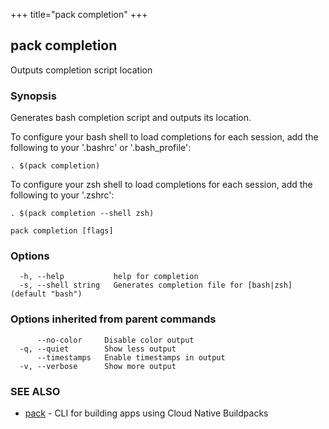 +++
title="pack completion"
+++
## pack completion

Outputs completion script location

### Synopsis

Generates bash completion script and outputs its location.

To configure your bash shell to load completions for each session, add the following to your '.bashrc' or '.bash_profile':

	. $(pack completion)

To configure your zsh shell to load completions for each session, add the following to your '.zshrc':

	. $(pack completion --shell zsh)
  
	

```
pack completion [flags]
```

### Options

```
  -h, --help           help for completion
  -s, --shell string   Generates completion file for [bash|zsh] (default "bash")
```

### Options inherited from parent commands

```
      --no-color     Disable color output
  -q, --quiet        Show less output
      --timestamps   Enable timestamps in output
  -v, --verbose      Show more output
```

### SEE ALSO

* [pack](/docs/reference/pack/pack/)	 - CLI for building apps using Cloud Native Buildpacks

